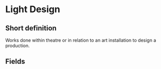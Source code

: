 # Light Design
## Short definition
Works done within theatre or in relation to an art installation to design a production.
## Fields
